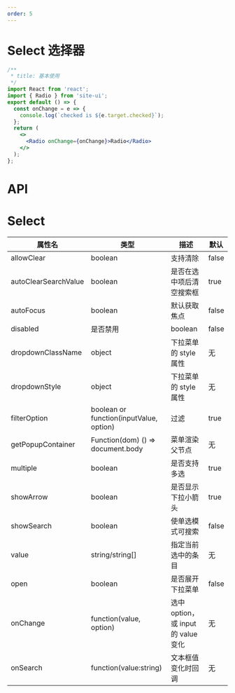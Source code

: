 ```yaml
---
order: 5
---
```


# Select 选择器

```jsx
/**
 * title: 基本使用
 */
import React from 'react';
import { Radio } from 'site-ui';
export default () => {
  const onChange = e => {
    console.log(`checked is ${e.target.checked}`);
  };
  return (
    <>
      <Radio onChange={onChange}>Radio</Radio>
    </>
  );
};
```

# API

# Select

| **属性名**           | **类型**                                | **描述**                            | **默认** |
| -------------------- | --------------------------------------- | ----------------------------------- | -------- |
| allowClear           | boolean                                 | 支持清除                            | false    |
| autoClearSearchValue | boolean                                 | 是否在选中项后清空搜索框            | true     |
| autoFocus            | boolean                                 | 默认获取焦点                        | false    |
| disabled             | 是否禁用                                | boolean                             | false    |
| dropdownClassName    | object                                  | 下拉菜单的 style 属性               | 无       |
| dropdownStyle        | object                                  | 下拉菜单的 style 属性               | 无       |
| filterOption         | boolean or function(inputValue, option) | 过滤                                | true     |
| getPopupContainer    | Function(dom) () => document.body       | 菜单渲染父节点                      | 无       |
| multiple             | boolean                                 | 是否支持多选                        | true     |
| showArrow            | boolean                                 | 是否显示下拉小箭头                  | true     |
| showSearch           | boolean                                 | 使单选模式可搜索                    | false    |
| value                | string/string[]                         | 指定当前选中的条目                  | 无       |
| open                 | boolean                                 | 是否展开下拉菜单                    | false    |
| onChange             | function(value, option)                 | 选中 option，或 input 的 value 变化 | 无       |
| onSearch             | function(value:string)                  | 文本框值变化时回调                  | 无       |
